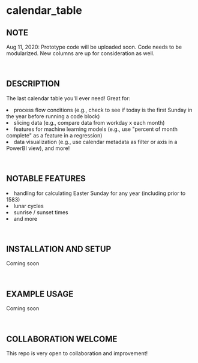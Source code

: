 # calendar_table

<h2>NOTE</h2>
<p>Aug 11, 2020: Prototype code will be uploaded soon.  Code needs to be modularized.  New columns are up for consideration as well.</p>

<br>

<h2>DESCRIPTION</h2>
<p>The last calendar table you'll ever need!  Great for: 
  <li>process flow conditions (e.g., check to see if today is the first Sunday in the year before running a code block)
  <li>slicing data (e.g., compare data from workday x each month)
  <li>features for machine learning models (e.g., use "percent of month complete" as a feature in a regression)
  <li>data visualization (e.g., use calendar metadata as filter or axis in a PowerBI view), and more!</p>

<br>

<h2>NOTABLE FEATURES</h2>
<p>
   <li>handling for calculating Easter Sunday for any year (including prior to 1583)
   <li>lunar cycles
   <li>sunrise / sunset times
   <li>and more
</p>

<br>

<h2>INSTALLATION AND SETUP</h2>
<p>Coming soon</p>

<br>

<h2>EXAMPLE USAGE</h2>
<p>Coming soon</p>

<br>

<h2>COLLABORATION WELCOME</h2>
<p>This repo is very open to collaboration and improvement!</p>

<br>


